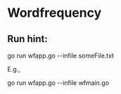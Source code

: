 # Wordfrequency

## Run hint:
go run wfapp.go --infile someFile.txt

E.g.,

go run wfapp.go --infile wfmain.go
